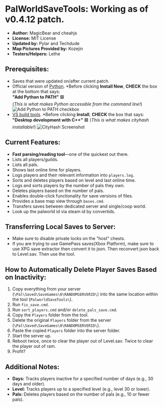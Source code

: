 # PalWorldSaveTools: Working as of v0.4.12 patch.

- **Author:** MagicBear and cheahjs 
- **License:** MIT License  
- **Updated by:** Pylar and Techdude  
- **Map Pictures Provided by:** Kozejin 
- **Testers/Helpers:** Lethe

## Prerequisites:
- Saves that were updated on/after current patch.
- Official version of [Python](https://www.python.org/downloads). *Before clicking **Install Now**, **CHECK** the box at the bottom that says:  
  **"Add Python to PATH"** 🟩  
  (*This is what makes Python accessible from the command line!*)
  ![Add Python to PATH checkbox](https://i.imgur.com/SCJEkdJ.png)
- [VS build tools](https://visualstudio.microsoft.com/visual-cpp-build-tools/). *Before clicking **Install**, **CHECK** the box that says: 
  **"Desktop development with C++"** 🟩 
  (*This is what makes cityhash installable!*)
![CityHash Screenshot](https://i.imgur.com/RZGZ9So.png)

## Current Features:
- **Fast parsing/reading tool**—one of the quickest out there.
- Lists all players/guilds.
- Lists all pals.
- Shows last online time for players.
- Logs players and their relevant information into `players.log`.
- Sorts and deletes players based on level and last online time.
- Logs and sorts players by the number of pals they own.
- Deletes players based on the number of pals.
- Enables double-click functionality for save versions of files.
- Provides a base map view through `bases.cmd`.
- Transfers saves between dedicated server and single/coop world.
- Look up the palworld id via steam id by convertids.

## Transferring Local Saves to Server:
- Make sure to disable private locks on the "host" chests.
- If you are trying to use GamePass saves(Xbox Platform), make sure to use XPG save extractor then convert it to json. Then reconvert json back to Level.sav. Then use the tool.

## How to Automatically Delete Player Saves Based on Inactivity:
1. Copy everything from your server (`\Pal\Saved\SaveGames\0\RANDOMSERVERID\`) into the same location within the tool (`PalworldSaveTools\`).
2. Run `fix_save.cmd`.
3. Run `sort_players.cmd` and/or `delete_pals_save.cmd`.
4. Copy the `Players` folder from the tool.
5. Delete the original `Players` folder from the server (`\Pal\Saved\SaveGames\0\RANDOMSERVERID\`).
6. Paste the copied `Players` folder into the server folder.
7. Start the server up.
8. Reboot twice, once to clear the player out of Level.sav. Twice to clear the player out of ram. 
9. Profit?

## Additional Notes:
- **Days:** Tracks players inactive for a specified number of days (e.g., 30 days and older).
- **Level:** Tracks players up to a specified level (e.g., level 30 or lower).
- **Pals:** Deletes players based on the number of pals (e.g., 10 or fewer pals).